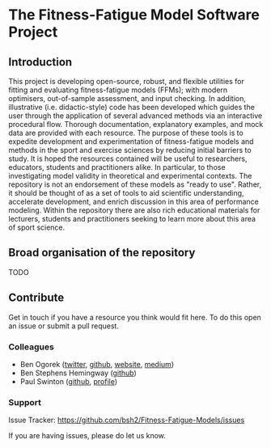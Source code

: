# The Fitness-Fatigue Model Software Project

## Introduction

This project is developing open-source, robust, and flexible utilities for fitting and evaluating fitness-fatigue models (FFMs); with modern optimisers, out-of-sample assessment, and input checking. In addition, illustrative (i.e. didactic-style) code has been developed which guides the user through the application of several advanced methods via an interactive procedural flow. Thorough documentation, explanatory examples, and mock data are provided with each resource. The purpose of these tools is to expedite development and experimentation of fitness-fatigue models and methods in the sport and exercise sciences by reducing initial barriers to study. It is hoped the resources contained will be useful to researchers, educators, students and practitioners alike. In particular, to those investigating model validity in theoretical and experimental contexts. The repository is not an endorsement of these models as "ready to use". Rather, it should be thought of as a set of tools to aid scientific understanding, accelerate development, and enrich discussion in this area of performance modeling. Within the repository there are also rich educational materials for lecturers, students and practitioners seeking to learn more about this area of sport science.

## Broad organisation of the repository

TODO

## Contribute

Get in touch if you have a resource you think would fit here. To do this open an issue or submit a pull request.

### Colleagues
- Ben Ogorek ([twitter](https://twitter.com/benogorek?lang=en), [github](https://github.com/baogorek), [website](https://www.ogorekdatasciences.com/), [medium](https://medium.com/@baogorek))
- Ben Stephens Hemingway ([github](github.com/bsh2))
- Paul Swinton ([github](github.com/p-swinton), [profile](https://www3.rgu.ac.uk/dmstaff/swinton-paul))

### Support

Issue Tracker: https://github.com/bsh2/Fitness-Fatigue-Models/issues

If you are having issues, please do let us know.